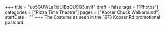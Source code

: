 +++
title = "uo5GUWLaRidUiBqQU9Q3.avif"
draft = false
tags = ["Photos"]
categories = ["Pizza Time Theatre"]
pages = ["Kooser Chuck Walkaround"]
startDate = ""
+++
The Costume as seen in the 1978 Kooser Rd promotional postcard.
